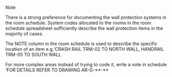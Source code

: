 <span class="transform-to-uppercase">Note</span>

There is a strong preference for documenting the wall protection systems in the room schedule. System codes allocated to the rooms in the room schedule spreadsheet
sufficiently describe the wall protection items in the majority of cases.

The NOTE column in the room schedule is used to describe the specific location of an item e.g.<span class="transform-to-uppercase">‘CRASH RAIL TRM-02 TO NORTH WALL, HANDRAIL TRM-05 TO SOUTH WALL</span>

For more complex areas instead of trying to code it, write a note in schedule <span class="transform-to-uppercase">‘FOR DETAILS REFER TO DRAWING AR-G-\*\*-\*\*</span>